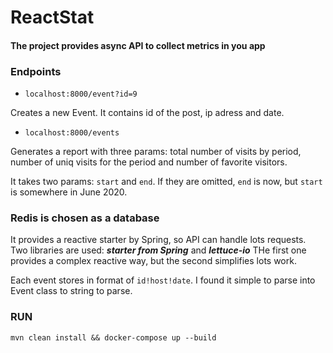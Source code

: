 # ReactStat

#### The project provides async API to collect metrics in you app

### Endpoints

 - `localhost:8000/event?id=9`

Creates a new Event. It contains id of the post, ip adress and date.

 - `localhost:8000/events`
 
Generates a report with three params: total number of visits by period, 
number of uniq visits for the period and number of favorite visitors.

It takes two params: `start` and `end`. If they are omitted, `end` is now, but `start` is somewhere in June 2020. 

### Redis is chosen as a database

It provides a reactive starter by Spring, so API can handle lots requests.
Two libraries are used: ***starter from Spring*** and ***lettuce-io***
THe first one provides a complex reactive way, but the second simplifies lots work.

Each event stores in format of `id!host!date`. I found it simple to parse
into Event class to string to parse.  

### RUN

```mvn clean install && docker-compose up --build``` 
